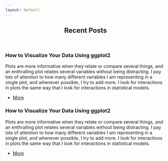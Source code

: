```yaml
---
layout: default
---
```


<!-- Section -->
<section>
	<header class="major">
		<h2>Recent Posts</h2>
	</header>
	<div class="posts">
		<article>
			<h3>How to Visualize Your Data Using ggplot2</h3>
			<p>Plots are more informative when they relate or compare several things, and an enthralling plot relates several 			    variables without being distracting. I pay lots of attention to how many different variables I am representing 			     in a single plot, and whenever possible, I try to add more. I look for interactions in plots the same way that I 				look for interactions in statistical models.</p>
			<ul class="actions">
				<li><a href="#" class="button">More</a></li>
			</ul>
		</article>	
		<article>
			<h3>How to Visualize Your Data Using ggplot2</h3>
			<p>Plots are more informative when they relate or compare several things, and an enthralling plot relates several 			    variables without being distracting. I pay lots of attention to how many different variables I am representing 			     in a single plot, and whenever possible, I try to add more. I look for interactions in plots the same way that I 				look for interactions in statistical models.</p>
			<ul class="actions">
				<li><a href="#" class="button">More</a></li>
			</ul>
		</article>	
	</div>
</section>
